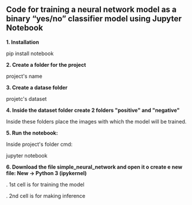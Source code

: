 ## Code for training a neural network model as a binary “yes/no” classifier model using Jupyter Notebook

**1. Installation**

  pip install notebook

**2. Create a folder for the project**
 
  project's name

**3. Create a datase folder**

  projetc's dataset

**4. Inside the dataset folder create 2 folders "positive" and "negative"**
   
  Inside these folders place the images with which the model will be trained.

**5. Run the notebook:**
   
  Inside project's folder cmd:

  jupyter notebook

**6. Download the file simple_neural_network and open it o create e new file: New -> Python 3 (ipykernel)**

   . 1st cell is for training the model
 
   . 2nd cell is for making inference 

